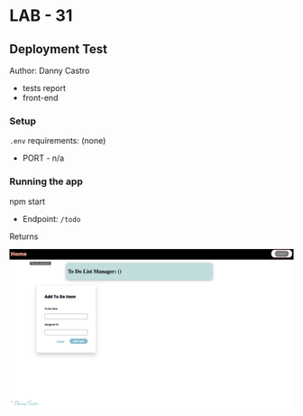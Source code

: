 # LAB - 31

## Deployment Test

Author: Danny Castro

- tests report
- front-end

### Setup

`.env` requirements: (none)

- PORT - n/a

### Running the app

npm start

- Endpoint: `/todo`

Returns

![](../images/todoPage.png)
